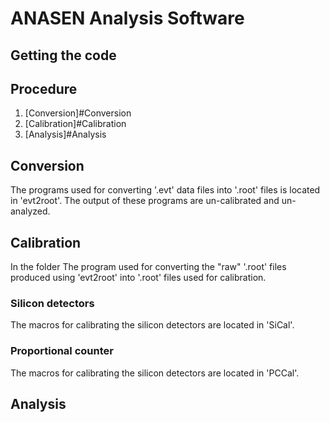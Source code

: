 ANASEN Analysis Software
=

## Getting the code

## Procedure 
1. [Conversion]#Conversion
2. [Calibration]#Calibration
3. [Analysis]#Analysis
## Conversion
The programs used for converting '.evt' data files into '.root' files is located in 'evt2root'. The output of these programs are un-calibrated and un-analyzed.
## Calibration
In the folder 
The program used for converting the "raw" '.root' files produced using 'evt2root' into '.root' files used for calibration.
### Silicon detectors
The macros for calibrating the silicon detectors are located in 'SiCal'.
### Proportional counter
The macros for calibrating the silicon detectors are located in 'PCCal'.
## Analysis
